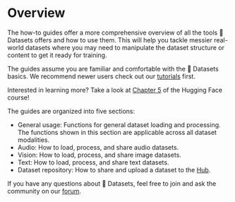 # Overview

The how-to guides offer a more comprehensive overview of all the tools 🤗 Datasets offers and how to use them. This will help you tackle messier real-world datasets where you may need to manipulate the dataset structure or content to get it ready for training.

The guides assume you are familiar and comfortable with the 🤗 Datasets basics. We recommend newer users check out our [tutorials](tutorial) first.

<Tip>

Interested in learning more? Take a look at [Chapter 5](https://huggingface.co/course/chapter5/1?fw=pt) of the Hugging Face course!

</Tip>

The guides are organized into five sections:

- <span class="underline decoration-sky-400 decoration-2 font-semibold">General usage</span>: Functions for general dataset loading and processing. The functions shown in this section are applicable across all dataset modalities.
- <span class="underline decoration-pink-400 decoration-2 font-semibold">Audio</span>: How to load, process, and share audio datasets.
- <span class="underline decoration-yellow-400 decoration-2 font-semibold">Vision</span>: How to load, process, and share image datasets.
- <span class="underline decoration-green-400 decoration-2 font-semibold">Text</span>: How to load, process, and share text datasets.
- <span class="underline decoration-indigo-400 decoration-2 font-semibold">Dataset repository</span>: How to share and upload a dataset to the <a href="https://huggingface.co/datasets">Hub</a>.

If you have any questions about 🤗 Datasets, feel free to join and ask the community on our [forum](https://discuss.huggingface.co/c/datasets/10).
